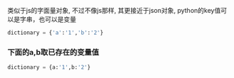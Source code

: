 类似于js的字面量对象, 不过不像js那样, 其更接近于json对象, python的key值可以是字串，也可以是变量

``` python
dictionary = {'a':'1','b':'2'}
```
### 下面的a,b取已存在的变量值
``` python
dictionary = {a:'1',b:'2'}
```
